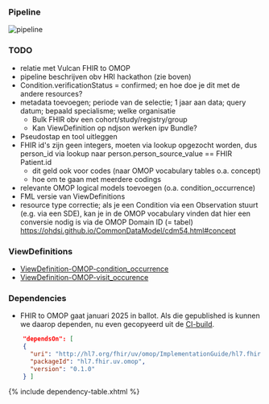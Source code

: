 ### Pipeline

![pipeline](pipeline.png)
<div style="clear:both;">
</div>

### TODO

* relatie met Vulcan FHIR to OMOP
* pipeline beschrijven obv HRI hackathon (zie boven)
* Condition.verificationStatus = confirmed; en hoe doe je dit met de andere resources?
* metadata toevoegen; periode van de selectie; 1 jaar aan data; query datum; bepaald specialisme; welke organisatie
    * Bulk FHIR obv een cohort/study/registry/group
    * Kan ViewDefinition op ndjson werken ipv Bundle?
* Pseudostap en tool uitleggen
* FHIR id's zijn geen integers, moeten via lookup opgezocht worden, dus person_id via lookup naar person.person_source_value == FHIR Patient.id 
    * dit geld ook voor codes (naar OMOP vocabulary tables o.a. concept)
    * hoe om te gaan met meerdere codings
* relevante OMOP logical models toevoegen (o.a. condition_occurrence)
* FML versie van ViewDefinitions
* resource type correctie; als je een Condition via een Observation stuurt (e.g. via een SDE), kan je in de OMOP vocabulary vinden dat hier een conversie nodig is via de OMOP Domain ID (= tabel) https://ohdsi.github.io/CommonDataModel/cdm54.html#concept

### ViewDefinitions

* [ViewDefinition-OMOP-condition_occurrence](ViewDefinition-OMOP-condition_occurrence.json)
* [ViewDefinition-OMOP-visit_occurence](ViewDefinition-OMOP-visit_occurence.json)

### Dependencies

* FHIR to OMOP gaat januari 2025 in ballot. Als die gepublished is kunnen we daarop dependen, nu even gecopyeerd uit de [CI-build](https://build.fhir.org/ig/HL7/fhir-omop-ig/).
```json
    "dependsOn": [
    {
      "uri": "http://hl7.org/fhir/uv/omop/ImplementationGuide/hl7.fhir.uv.omop",
      "packageId": "hl7.fhir.uv.omop",
      "version": "0.1.0"
    } ]
```

{% include dependency-table.xhtml %}
